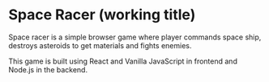 # Space Racer (working title)

Space racer is a simple browser game where player commands space ship, destroys asteroids to get materials
and fights enemies.

This game is built using React and Vanilla JavaScript in frontend and Node.js in the backend.
